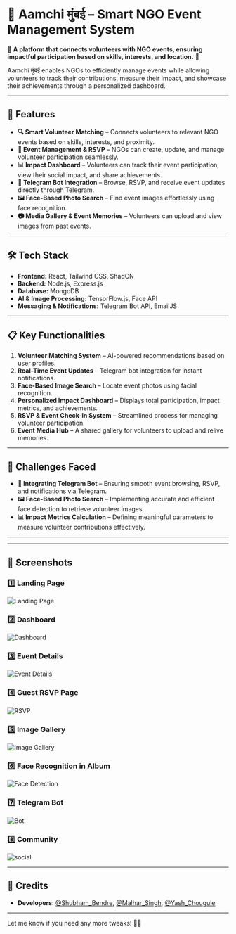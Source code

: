 # 🤝 **Aamchi मुंबई – Smart NGO Event Management System**  

🚀 **A platform that connects volunteers with NGO events, ensuring impactful participation based on skills, interests, and location.** 🚀  

Aamchi मुंबई enables NGOs to efficiently manage events while allowing volunteers to track their contributions, measure their impact, and showcase their achievements through a personalized dashboard.  

---  

## 🌟 **Features**  

- **🔍 Smart Volunteer Matching** – Connects volunteers to relevant NGO events based on skills, interests, and proximity.  
- **📅 Event Management & RSVP** – NGOs can create, update, and manage volunteer participation seamlessly.  
- **📊 Impact Dashboard** – Volunteers can track their event participation, view their social impact, and share achievements.  
- **🤖 Telegram Bot Integration** – Browse, RSVP, and receive event updates directly through Telegram.  
- **🖼️ Face-Based Photo Search** – Find event images effortlessly using face recognition.  
- **📷 Media Gallery & Event Memories** – Volunteers can upload and view images from past events.  

---  

## 🛠️ **Tech Stack**  

- **Frontend:** React, Tailwind CSS, ShadCN  
- **Backend:** Node.js, Express.js  
- **Database:** MongoDB  
- **AI & Image Processing:** TensorFlow.js, Face API  
- **Messaging & Notifications:** Telegram Bot API, EmailJS  

---  

## 📋 **Key Functionalities**  

1. **Volunteer Matching System** – AI-powered recommendations based on user profiles.  
2. **Real-Time Event Updates** – Telegram bot integration for instant notifications.  
3. **Face-Based Image Search** – Locate event photos using facial recognition.  
4. **Personalized Impact Dashboard** – Displays total participation, impact metrics, and achievements.  
5. **RSVP & Event Check-In System** – Streamlined process for managing volunteer participation.  
6. **Event Media Hub** – A shared gallery for volunteers to upload and relive memories.  

---  

## 🚧 **Challenges Faced**  

- **🔗 Integrating Telegram Bot** – Ensuring smooth event browsing, RSVP, and notifications via Telegram.  
- **🖼️ Face-Based Photo Search** – Implementing accurate and efficient face detection to retrieve volunteer images.  
- **📊 Impact Metrics Calculation** – Defining meaningful parameters to measure volunteer contributions effectively.  

---
---

## 📸 Screenshots  

### 1️⃣ Landing Page  
![Landing Page](./screenshots/HomePage.png)  

### 2️⃣ Dashboard 
![Dashboard](./screenshots/Dashboard.png)  

### 3️⃣ Event Details
![Event Details](./screenshots/EventDetails.png)  

### 4️⃣ Guest RSVP Page  
![RSVP](./screenshots/RSVPPage.png)  

### 5️⃣ Image Gallery
![Image Gallery](./screenshots/Gallery.png)  

### 6️⃣ Face Recognition in Album
![Face Detection](./screenshots/FaceSearch.png)  

### 7️⃣ Telegram Bot
![Bot](./screenshots/telegram.png)  

### 8️⃣ Community
![social](./screenshots/Social.png) 

---

## 📜 **Credits**  
- **Developers**: [@Shubham_Bendre](https://github.com/Shubham-Bendre), [@Malhar_Singh](https://github.com/Malhar2400), [@Yash_Chougule](https://github.com/YxASH)

---
Let me know if you need any more tweaks! 🚀🔥
